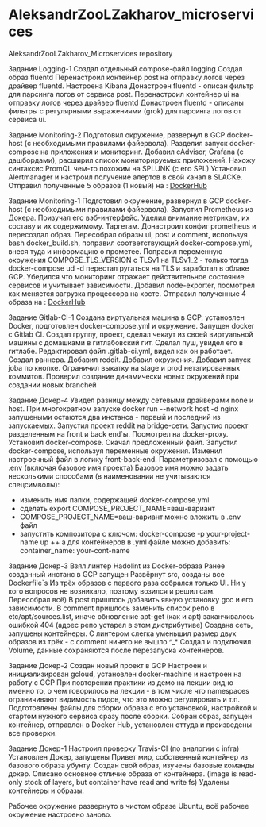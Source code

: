 ﻿# AleksandrZooLZakharov_microservices

AleksandrZooLZakharov_Microservices repository

Задание Logging-1
Создал отдельный compose-файл logging
Создал образ fluentd
Перенастроил контейнер post на отправку логов через драйвер fluentd.
Настроена Kibana
Донастроен fluentd - описан фильтр для парсинга логов от сервиса post.
Перенастроил контейнер ui на отправку логов через драйвер fluentd
Донастроен fluentd - описаны фильтры с регулярными выражениями (grok) для парсинга логов от сервиса ui.

Задание Monitoring-2
Подготовил окружение, развернул в GCP docker-host (с необходимыми правилами файервола).
Разделил запуск docker-compose на приложения и мониторинг.
Добавил cAdvisor, Grafana (с дашбордами), расширил список мониторируемых приложений.
Нахожу синтаксис PromQL чем-то похожим на SPLUNK (с его SPL)
Установил Alertmanager и настроил получение алертов в свой канал в SLACKе.
Отправил полученные 5 образов (1 новый) на : [DockerHub](https://cloud.docker.com/u/zoolgle/repository/list)

Задание Monitoring-1
Подготовил окружение, развернул в GCP docker-host (с необходимыми правилами файервола).
Запустил Prometheus из Докера. Поизучал его вэб-интерфейс.
Уделил внимание метрикам, их составу и их содержимому. Таргетам.
Донастроил конфиг prometheus и пересоздал образ.
Пересобрал образы ui, post и comment, используя bash docker_build.sh, поправил соответствующий docker-compose.yml, внеся туда и информацию о прометее.
Поправил переменную окружения COMPOSE_TLS_VERSION с TLSv1 на TLSv1_2 - только тогда docker-compose ud -d перестал ругаться на TLS и заработал в облаке GCP.
Убедился что мониторинг отражает действительное состояние сервисов и учитывает зависимости.
Добавил node-exporter, посмотрел как меняется загрузка процессора на хосте.
Отправил полученные 4 образа на : [DockerHub](https://cloud.docker.com/u/zoolgle/repository/list)

Задание Gitlab-CI-1 
Создана виртуальная машина в GCP, установлен Docker, подготовлен docker-compose.yml и окружение. Запущен docker с Gitlab CI. Создал группу, проект, сделал чекаут из своей виртуальной машины с домашками в гитлабовский гит. Сделал пуш, увидел его в гитлабе. Редактировал файл .gitlab-ci.yml, видел как он работает. Создал раннера. Добавил reddit. Добавил окружения. Добавил запуск jobа по кнопке. Ограничил выкатку на stage и prod нетэгированных коммитов. Проверил создание динамически новых окружений при создании новых branchей

Задание Докер-4 
Увидел разницу между сетевыми драйверами none и host. При многократном запуске docker run --network host -d nginx запущеными остаются два инстанса - первый и последний из запускаемых. Запустил проект reddit на bridge-сети. Запустио проект разделенным на front и back end`ы. Посмотрел на docker-proxy. Установил docker-compose. Скачал предложенный файл. Запустил docker-compose, используя переменные окружения. Изменил настроечный файл в логику front-back-end. Параметризовал с помощью .env (включая базовое имя проекта) Базовое имя можно задать несколькими способами (в наименовании не учитываются спецсимволы):

 - изменить имя папки, содержащей docker-compose.yml
 - сделать export COMPOSE_PROJECT_NAME=ваш-вариант
 - COMPOSE_PROJECT_NAME=ваш-вариант можно вложить в .env файл
 - запустить композитора с ключом: docker-compose -p your-project-name up ++ а для контейнеров в .yml файле можно добавить: container_name: your-cont-name

Задание Докер-3 
Взял линтер Hadolint из Docker-образа Ранее созданный инстанс в GCP запущен Развёрнут src, созданы все Dockerfile`s Из трёх образов с первого раза собрался только UI. Ни у кого вопросов не возникало, поэтому возился и решил сам. Пересобрал всё) В post пришлось добавить явную установку gcc и его зависимости. В comment пришлось заменить список репо в etc/apt/sources.list, иначе обновление apt-get (как и apt) заканчивалось ошибкой 404 (адрес репо устарел в этом дистрибутиве) Создана сеть, запущены контейнеры. С линтером слегка уменьшил размер двух образов из трёх - с comment ничего не вышло ^_* Создал и подключил Volume, данные сохраняются после перезапуска контейнеров.

Задание Докер-2 
Создан новый проект в GCP Настроен и инициализирован gcloud, установлен docker-machine и настроен на работу с GCP При повторении практики из демо на лекции видно именно то, о чем говорилось на лекции - в том числе что namespaces ограничивают видимость пидов, что это можно регулировать и т.п. Подготовлены файлы для сборки образа с его установкой, настройкой и стартом нужного сервиса сразу после сборки. Собран образ, запущен контейнер, отправлен в Docker Hub, установлен оттуда и произведены все проверки.

Задание Докер-1 
Настроил проверку Travis-CI (по аналогии с infra) Установлен Докер, запущены Привет мир, собственный контейнер из базового образа убунту. Создан свой образ, изучены базовые команды докер. Описано основное отличие образа от контейнера. (image is read-only stock of layers, but container have read and write fs) Удалены контейнеры и образы.

Рабочее окружение развернуто в чистом образе Ubuntu, всё рабочее окружение настроено заново.